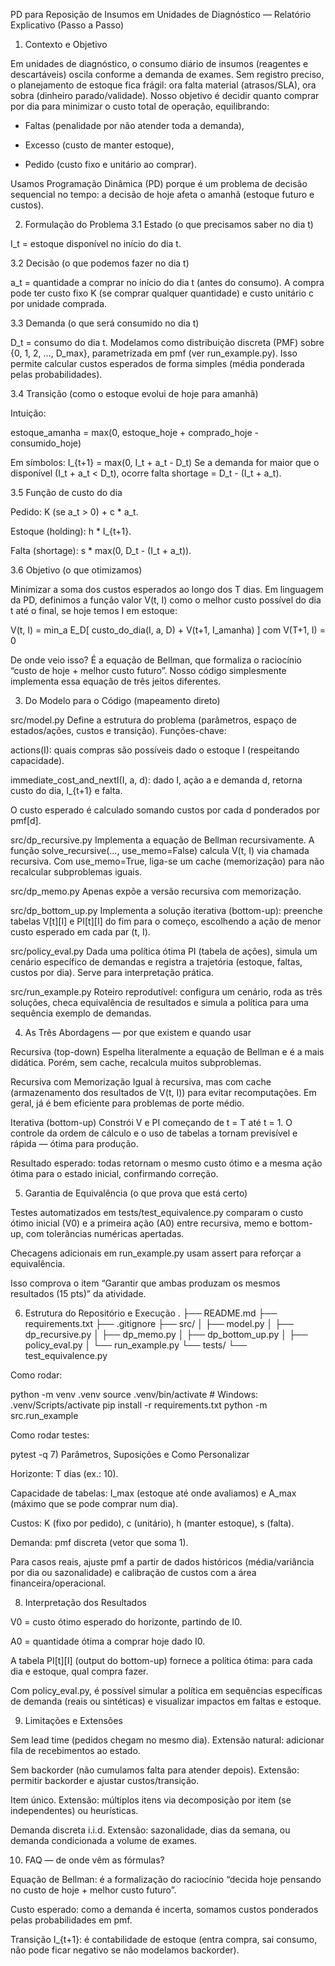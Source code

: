 PD para Reposição de Insumos em Unidades de Diagnóstico — Relatório Explicativo (Passo a Passo)


1) Contexto e Objetivo

Em unidades de diagnóstico, o consumo diário de insumos (reagentes e descartáveis) oscila conforme a demanda de exames. Sem registro preciso, o planejamento de estoque fica frágil: ora falta material (atrasos/SLA), ora sobra (dinheiro parado/validade). Nosso objetivo é decidir quanto comprar por dia para minimizar o custo total de operação, equilibrando:

- Faltas (penalidade por não atender toda a demanda),

- Excesso (custo de manter estoque),

- Pedido (custo fixo e unitário ao comprar).

Usamos Programação Dinâmica (PD) porque é um problema de decisão sequencial no tempo: a decisão de hoje afeta o amanhã (estoque futuro e custos).

2) Formulação do Problema 
3.1 Estado (o que precisamos saber no dia t)

I_t = estoque disponível no início do dia t.

3.2 Decisão (o que podemos fazer no dia t)

a_t = quantidade a comprar no início do dia t (antes do consumo). A compra pode ter custo fixo K (se comprar qualquer quantidade) e custo unitário c por unidade comprada.

3.3 Demanda (o que será consumido no dia t)

D_t = consumo do dia t. Modelamos como distribuição discreta (PMF) sobre {0, 1, 2, ..., D_max}, parametrizada em pmf (ver run_example.py). Isso permite calcular custos esperados de forma simples (média ponderada pelas probabilidades).

3.4 Transição (como o estoque evolui de hoje para amanhã)

Intuição:

estoque_amanha = max(0, estoque_hoje + comprado_hoje - consumido_hoje)

Em símbolos:
I_{t+1} = max(0, I_t + a_t - D_t)
Se a demanda for maior que o disponível (I_t + a_t < D_t), ocorre falta shortage = D_t - (I_t + a_t).

3.5 Função de custo do dia

Pedido: K (se a_t > 0) + c * a_t.

Estoque (holding): h * I_{t+1}.

Falta (shortage): s * max(0, D_t - (I_t + a_t)).

3.6 Objetivo (o que otimizamos)

Minimizar a soma dos custos esperados ao longo dos T dias. Em linguagem da PD, definimos a função valor V(t, I) como o melhor custo possível do dia t até o final, se hoje temos I em estoque:

V(t, I) = min_a  E_D[  custo_do_dia(I, a, D) + V(t+1, I_amanha)  ]
com V(T+1, I) = 0

De onde veio isso? É a equação de Bellman, que formaliza o raciocínio “custo de hoje + melhor custo futuro”. Nosso código simplesmente implementa essa equação de três jeitos diferentes.

3) Do Modelo para o Código (mapeamento direto)

src/model.py
Define a estrutura do problema (parâmetros, espaço de estados/ações, custos e transição).
Funções-chave:

actions(I): quais compras são possíveis dado o estoque I (respeitando capacidade).

immediate_cost_and_nextI(I, a, d): dado I, ação a e demanda d, retorna custo do dia, I_{t+1} e falta.

O custo esperado é calculado somando custos por cada d ponderados por pmf[d].

src/dp_recursive.py
Implementa a equação de Bellman recursivamente. A função solve_recursive(..., use_memo=False) calcula V(t, I) via chamada recursiva. Com use_memo=True, liga-se um cache (memorização) para não recalcular subproblemas iguais.

src/dp_memo.py
Apenas expõe a versão recursiva com memorização.

src/dp_bottom_up.py
Implementa a solução iterativa (bottom-up): preenche tabelas V[t][I] e PI[t][I] do fim para o começo, escolhendo a ação de menor custo esperado em cada par (t, I).

src/policy_eval.py
Dada uma política ótima PI (tabela de ações), simula um cenário específico de demandas e registra a trajetória (estoque, faltas, custos por dia). Serve para interpretação prática.

src/run_example.py
Roteiro reprodutível: configura um cenário, roda as três soluções, checa equivalência de resultados e simula a política para uma sequência exemplo de demandas.

4) As Três Abordagens — por que existem e quando usar

Recursiva (top-down)
Espelha literalmente a equação de Bellman e é a mais didática. Porém, sem cache, recalcula muitos subproblemas.

Recursiva com Memorização
Igual à recursiva, mas com cache (armazenamento dos resultados de V(t, I)) para evitar recomputações. Em geral, já é bem eficiente para problemas de porte médio.

Iterativa (bottom-up)
Constrói V e PI começando de t = T até t = 1. O controle da ordem de cálculo e o uso de tabelas a tornam previsível e rápida — ótima para produção.

Resultado esperado: todas retornam o mesmo custo ótimo e a mesma ação ótima para o estado inicial, confirmando correção.

5) Garantia de Equivalência (o que prova que está certo)

Testes automatizados em tests/test_equivalence.py comparam o custo ótimo inicial (V0) e a primeira ação (A0) entre recursiva, memo e bottom-up, com tolerâncias numéricas apertadas.

Checagens adicionais em run_example.py usam assert para reforçar a equivalência.

Isso comprova o item “Garantir que ambas produzam os mesmos resultados (15 pts)” da atividade.

6) Estrutura do Repositório e Execução
.
├── README.md
├── requirements.txt
├── .gitignore
├── src/
│   ├── model.py
│   ├── dp_recursive.py
│   ├── dp_memo.py
│   ├── dp_bottom_up.py
│   ├── policy_eval.py
│   └── run_example.py
└── tests/
    └── test_equivalence.py

Como rodar:

python -m venv .venv
source .venv/bin/activate   # Windows: .venv/Scripts/activate
pip install -r requirements.txt
python -m src.run_example

Como rodar testes:

pytest -q
7) Parâmetros, Suposições e Como Personalizar

Horizonte: T dias (ex.: 10).

Capacidade de tabelas: I_max (estoque até onde avaliamos) e A_max (máximo que se pode comprar num dia).

Custos: K (fixo por pedido), c (unitário), h (manter estoque), s (falta).

Demanda: pmf discreta (vetor que soma 1).

Para casos reais, ajuste pmf a partir de dados históricos (média/variância por dia ou sazonalidade) e calibração de custos com a área financeira/operacional.

8) Interpretação dos Resultados

V0 = custo ótimo esperado do horizonte, partindo de I0.

A0 = quantidade ótima a comprar hoje dado I0.

A tabela PI[t][I] (output do bottom-up) fornece a política ótima: para cada dia e estoque, qual compra fazer.

Com policy_eval.py, é possível simular a política em sequências específicas de demanda (reais ou sintéticas) e visualizar impactos em faltas e estoque.

9) Limitações e Extensões

Sem lead time (pedidos chegam no mesmo dia). Extensão natural: adicionar fila de recebimentos ao estado.

Sem backorder (não cumulamos falta para atender depois). Extensão: permitir backorder e ajustar custos/transição.

Item único. Extensão: múltiplos itens via decomposição por item (se independentes) ou heurísticas.

Demanda discreta i.i.d. Extensão: sazonalidade, dias da semana, ou demanda condicionada a volume de exames.

10) FAQ — de onde vêm as fórmulas?

Equação de Bellman: é a formalização do raciocínio “decida hoje pensando no custo de hoje + melhor custo futuro”.

Custo esperado: como a demanda é incerta, somamos custos ponderados pelas probabilidades em pmf.

Transição I_{t+1}: é contabilidade de estoque (entra compra, sai consumo, não pode ficar negativo se não modelamos backorder).
